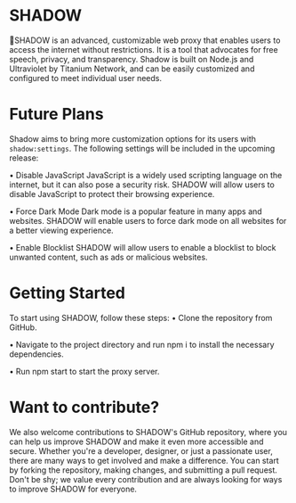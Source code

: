 # SHADOW
🚀SHADOW is an advanced, customizable web proxy that enables users to access the internet without restrictions. It is a tool that advocates for free speech, privacy, and transparency. Shadow is built on Node.js and Ultraviolet by Titanium Network, and can be easily customized and configured to meet individual user needs.

# Future Plans
Shadow aims to bring more customization options for its users with `shadow:settings`. The following settings will be included in the upcoming release:

• Disable JavaScript
JavaScript is a widely used scripting language on the internet, but it can also pose a security risk. SHADOW will allow users to disable JavaScript to protect their browsing experience.

• Force Dark Mode
Dark mode is a popular feature in many apps and websites. SHADOW will enable users to force dark mode on all websites for a better viewing experience.

• Enable Blocklist
SHADOW will allow users to enable a blocklist to block unwanted content, such as ads or malicious websites.

# Getting Started
To start using SHADOW, follow these steps:
• Clone the repository from GitHub. 

• Navigate to the project directory and run npm i to install the necessary dependencies.

• Run npm start to start the proxy server.

# Want to contribute?
We also welcome contributions to SHADOW's GitHub repository, where you can help us improve SHADOW and make it even more accessible and secure. Whether you're a developer, designer, or just a passionate user, there are many ways to get involved and make a difference. You can start by forking the repository, making changes, and submitting a pull request. Don't be shy; we value every contribution and are always looking for ways to improve SHADOW for everyone.
